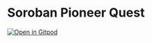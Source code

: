 # Soroban Pioneer Quest

[![Open in Gitpod](https://gitpod.io/button/open-in-gitpod.svg)](https://gitpod.io/#https://github.com/tyvdh/soroban-pioneer-quest)